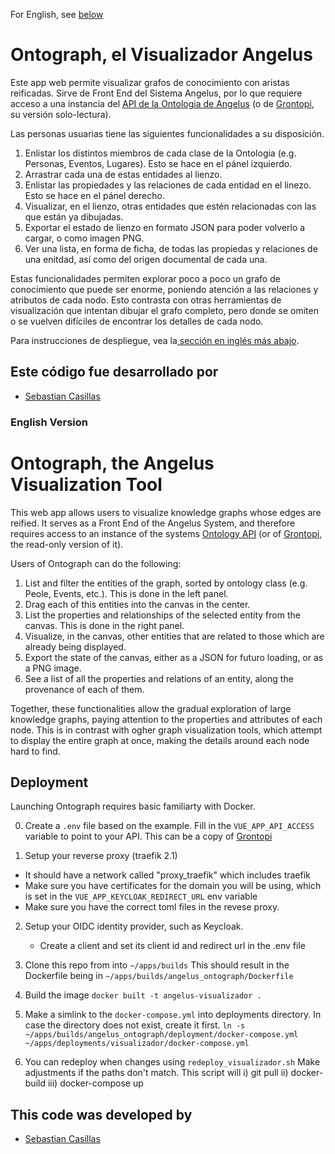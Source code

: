 For English, see [below](#english-version)

# Ontograph, el Visualizador Angelus

Este app web permite visualizar grafos de conocimiento con aristas reificadas. Sirve de Front End del Sistema Angelus, por lo que requiere acceso a una instancia del [API de la Ontologia de Angelus](https://codigo.conahcyt.mx/angelus/angelus_api_ontologia) (o de [Grontopi](https://codigo.conahcyt.mx/angelus/angelus_grontopi), su versión solo-lectura). 

Las personas usuarias tiene las siguientes funcionalidades a su disposición.

1. Enlistar los distintos miembros de cada clase de la Ontologia (e.g. Personas, Eventos, Lugares). Esto se hace en el pánel izquierdo.
2. Arrastrar cada una de estas entidades al lienzo.
3. Enlistar las propiedades y las relaciones de cada entidad en el linezo. Esto se hace en el pánel derecho.
4. Visualizar, en el lienzo, otras entidades que estén relacionadas con las que están ya dibujadas.
5. Exportar el estado de lienzo en formato JSON para poder volverlo a cargar, o como imagen PNG.
6. Ver una lista, en forma de ficha, de todas las propiedas y relaciones de una enitdad, así como del origen documental de cada una.

Estas funcionalidades permiten explorar poco a poco un grafo de conocimiento que puede ser enorme, poniendo atención a las relaciones y atributos de cada nodo.  Esto contrasta con otras herramientas de visualización que intentan dibujar el grafo completo, pero donde se omiten o se vuelven difíciles de encontrar los detalles de cada nodo.

Para instrucciones de despliegue, vea la[ sección en inglés más abajo](#deployment).

## Este código fue desarrollado por 
* [Sebastian Casillas](https://github.com/sebastian-casillas)

### English Version

# Ontograph, the Angelus Visualization Tool

This web app allows users to visualize knowledge graphs whose edges are reified. It serves as a Front End of the Angelus System, and therefore requires access to an instance of the systems [Ontology API](https://codigo.conahcyt.mx/angelus/angelus_api_ontologia) (or of [Grontopi](https://codigo.conahcyt.mx/angelus/angelus_grontopi), the read-only version of it). 

Users of Ontograph can do the following:

1. List and filter the entities of the graph, sorted by ontology class (e.g. Peole, Events, etc.). This is done in the left panel.
2. Drag each of this entities into the canvas in the center.
3. List the properties and relationships of the selected entity from the canvas. This is done in the right panel.
4. Visualize, in the canvas, other entities that are related to those which are already being displayed.
5. Export the state of the canvas, either as a JSON for futuro loading, or as a PNG image.
6. See a list of all the properties and relations of an entity, along the provenance of each of them.

Together, these functionalities allow the gradual exploration of large knowledge graphs, paying attention to the properties and attributes of each node. This is in contrast with ogher graph visualization tools, which attempt to display the entire graph at once, making the details around each node hard to find.




## Deployment 

Launching Ontograph requires basic familiarty with Docker.

0. Create a `.env` file based on the example. Fill in the `VUE_APP_API_ACCESS` variable to point to your API. This can be a copy of [Grontopi](https://codigo.conahcyt.mx/angelus/angelus_grontopi)

1. Setup your reverse proxy (traefik 2.1)
  * It should have a network called "proxy_traefik" which includes traefik
  * Make sure you have certificates for the domain you will be using, which is set in the `VUE_APP_KEYCLOAK_REDIRECT_URL` env variable
  * Make sure you have the correct toml files in the revese proxy.

2. Setup your OIDC identity provider, such as Keycloak. 
   * Create a client and set its client id and redirect url in the .env file

3. Clone this repo from into `~/apps/builds`
   This should result in the Dockerfile being in `~/apps/builds/angelus_ontograph/Dockerfile`

4. Build the image `docker built -t angelus-visualizador .`

3. Make a simlink to the `docker-compose.yml` into deployments directory. In case the directory does not exist, create it first.
   `ln -s ~/apps/builds/angelus_ontograph/deployment/docker-compose.yml  ~/apps/deployments/visualizador/docker-compose.yml`

4. You can redeploy when changes using `redeploy_visualizador.sh` 
   Make adjustments if the paths don't match. This script will   i) git pull ii) docker-build iii) docker-compose up


## This code was developed by
* [Sebastian Casillas](https://github.com/sebastian-casillas)

